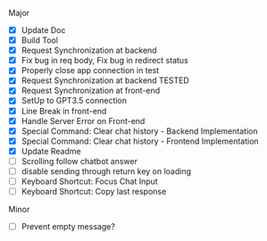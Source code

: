 Major
- [x] Update Doc
- [x] Build Tool
- [x] Request Synchronization at backend
- [x] Fix bug in req body, Fix bug in redirect status
- [x] Properly close app connection in test
- [x] Request Synchronization at backend TESTED
- [x] Request Synchronization at front-end
- [x] SetUp to GPT3.5 connection
- [x] Line Break in front-end
- [x] Handle Server Error on Front-end
- [x] Special Command: Clear chat history - Backend Implementation
- [x] Special Command: Clear chat history - Frontend Implementation
- [x] Update Readme
- [ ] Scrolling follow chatbot answer
- [ ] disable sending through return key on loading
- [ ] Keyboard Shortcut: Focus Chat Input
- [ ] Keyboard Shortcut: Copy last response

Minor
- [ ] Prevent empty message?